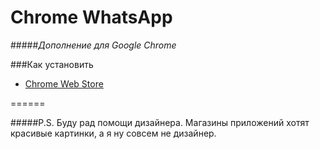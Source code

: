 Chrome WhatsApp
======

#####_Дополнение для Google Chrome_

###Как установить
* [Chrome Web Store](https://chrome.google.com/webstore/detail/whatsapp/cebcbiddpikadcfodbjihffmddoohdma)

======

#####P.S. Буду рад помощи дизайнера. Магазины приложений хотят красивые картинки, а я ну совсем не дизайнер.
